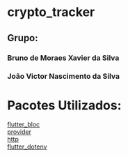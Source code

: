 # crypto_tracker

## Grupo:
### Bruno de Moraes Xavier da Silva

### João Victor Nascimento da Silva

# Pacotes Utilizados:
<a href="https://pub.dev/packages/flutter_bloc">flutter_bloc</a>
<br>
<a href="https://pub.dev/packages/provider">provider</a>
<br>
<a href="https://pub.dev/packages/http">http</a>
<br>
<a href="https://pub.dev/packages/flutter_dotenv">flutter_dotenv</a>
